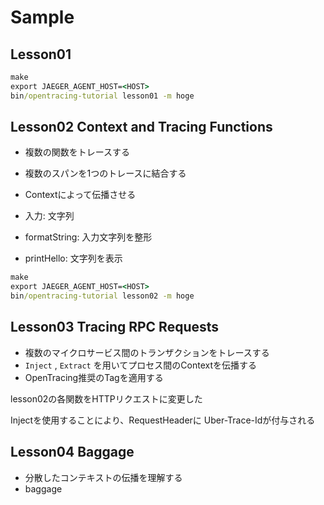 Sample
=============================

Lesson01
------------------------

```cmd
make
export JAEGER_AGENT_HOST=<HOST>
bin/opentracing-tutorial lesson01 -m hoge
```


Lesson02 Context and Tracing Functions
-------------------------

- 複数の関数をトレースする
- 複数のスパンを1つのトレースに結合する
- Contextによって伝播させる


- 入力: 文字列
- formatString: 入力文字列を整形
- printHello: 文字列を表示

```cmd
make
export JAEGER_AGENT_HOST=<HOST>
bin/opentracing-tutorial lesson02 -m hoge
```

Lesson03 Tracing RPC Requests
-------------------

- 複数のマイクロサービス間のトランザクションをトレースする
- `Inject` , `Extract` を用いてプロセス間のContextを伝播する
- OpenTracing推奨のTagを適用する


lesson02の各関数をHTTPリクエストに変更した

Injectを使用することにより、RequestHeaderに Uber-Trace-Idが付与される


Lesson04 Baggage
-----------------------------

- 分散したコンテキストの伝播を理解する
- baggage